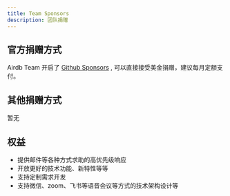 ```yaml
---
title: Team Sponsors
description: 团队捐赠
---
```


## 官方捐赠方式

Airdb Team 开启了 [Github Sponsors](https://github.com/sponsors/airdb) , 可以直接接受美金捐赠，建议每月定额支付。

## 其他捐赠方式

暂无

## 权益

- 提供邮件等各种方式求助的高优先级响应
- 开放更好的技术功能、新特性等等
- 支持定制需求开发
- 支持微信、zoom、飞书等语音会议等方式的技术架构设计等
